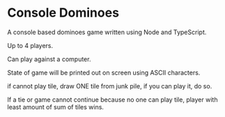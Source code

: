 # Console Dominoes

A console based dominoes game written using Node and TypeScript.  

Up to 4 players.  

Can play against a computer.  

State of game will be printed out on screen using ASCII characters.  

if cannot play tile, draw ONE tile from junk pile, if you can play it, do so.  

If a tie or game cannot continue because no one can play tile, player with least amount of sum of tiles wins.  